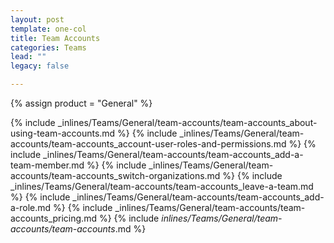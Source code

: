 ```yaml
---
layout: post
template: one-col
title: Team Accounts
categories: Teams
lead: ""
legacy: false

---
```

{% assign product = "General" %}

{% include _inlines/Teams/General/team-accounts/team-accounts_about-using-team-accounts.md %}
{% include _inlines/Teams/General/team-accounts/team-accounts_account-user-roles-and-permissions.md %}
{% include _inlines/Teams/General/team-accounts/team-accounts_add-a-team-member.md %}
{% include _inlines/Teams/General/team-accounts/team-accounts_switch-organizations.md %}
{% include _inlines/Teams/General/team-accounts/team-accounts_leave-a-team.md %}
{% include _inlines/Teams/General/team-accounts/team-accounts_add-a-role.md %}
{% include _inlines/Teams/General/team-accounts/team-accounts_pricing.md %}
{% include _inlines/Teams/General/team-accounts/team-accounts_.md %}
